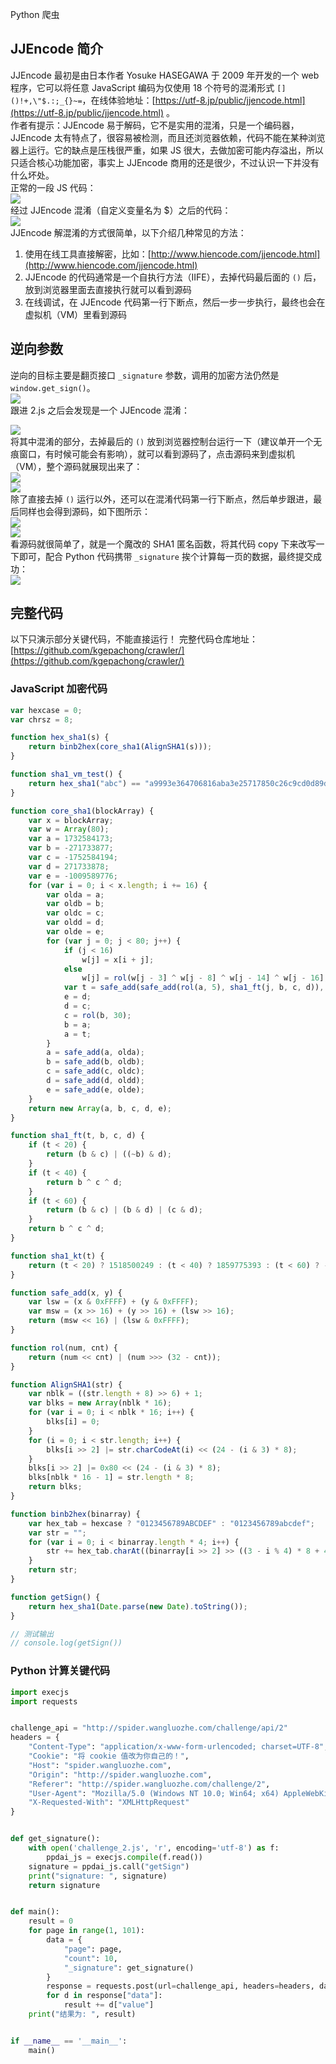 Python 爬虫
<a name="bxLBL"></a>
## JJEncode 简介
JJEncode 最初是由日本作者 Yosuke HASEGAWA 于 2009 年开发的一个 web 程序，它可以将任意 JavaScript 编码为仅使用 18 个符号的混淆形式 `[]()!+,\"$.:;_{}~=`，在线体验地址：[https://utf-8.jp/public/jjencode.html](https://utf-8.jp/public/jjencode.html) 。<br />作者有提示：JJEncode 易于解码，它不是实用的混淆，只是一个编码器，JJEncode 太有特点了，很容易被检测，而且还浏览器依赖，代码不能在某种浏览器上运行。它的缺点是压栈很严重，如果 JS 很大，去做加密可能内存溢出，所以只适合核心功能加密，事实上 JJEncode 商用的还是很少，不过认识一下并没有什么坏处。<br />正常的一段 JS 代码：<br />![](./img/1642734181385-e657032d-2b87-48b6-952e-b397d6ee77a0.webp)<br />经过 JJEncode 混淆（自定义变量名为 $）之后的代码：<br />![](./img/1642734181448-43614a3f-6393-41f6-81c7-25f9b388eb74.webp)<br />JJEncode 解混淆的方式很简单，以下介绍几种常见的方法：

1. 使用在线工具直接解密，比如：[http://www.hiencode.com/jjencode.html](http://www.hiencode.com/jjencode.html)
2. JJEncode 的代码通常是一个自执行方法（IIFE），去掉代码最后面的 `()` 后，放到浏览器里面去直接执行就可以看到源码
3. 在线调试，在 JJEncode 代码第一行下断点，然后一步一步执行，最终也会在虚拟机（VM）里看到源码
<a name="bMlfA"></a>
## 逆向参数
逆向的目标主要是翻页接口 `_signature` 参数，调用的加密方法仍然是 `window.get_sign()`。<br />![](./img/1642734181514-ace20c0f-bced-4695-baf7-24a0b5c7a562.webp)<br />跟进 2.js 之后会发现是一个 JJEncode 混淆：

![](./img/1642734181177-d181b46a-96ab-4ce2-9176-6fb896b015b8.webp)<br />将其中混淆的部分，去掉最后的 `()` 放到浏览器控制台运行一下（建议单开一个无痕窗口，有时候可能会有影响），就可以看到源码了，点击源码来到虚拟机（VM），整个源码就展现出来了：<br />![](./img/1642734181176-6c885981-e0d0-478a-8202-75997c7cae9e.webp)<br />![](./img/1642734182054-1ab00f8a-65ef-4b84-a365-1b35006e5c8e.webp)<br />除了直接去掉 `()` 运行以外，还可以在混淆代码第一行下断点，然后单步跟进，最后同样也会得到源码，如下图所示：<br />![](./img/1642734182103-f58c8ef7-c5a3-4a15-9cab-48dca69c0c32.webp)<br />![](./img/1642734182045-3aa0d32c-4c69-48fe-93cc-9d1f4a4bf6be.webp)<br />看源码就很简单了，就是一个魔改的 SHA1 匿名函数，将其代码 copy 下来改写一下即可，配合 Python 代码携带 `_signature` 挨个计算每一页的数据，最终提交成功：<br />![](./img/1642734182183-14080bf7-05bb-4305-8aec-232d82a46ea4.webp)
<a name="hS1rX"></a>
## 完整代码
以下只演示部分关键代码，不能直接运行！ 完整代码仓库地址：[https://github.com/kgepachong/crawler/](https://github.com/kgepachong/crawler/)
<a name="acXkG"></a>
### JavaScript 加密代码
```javascript
var hexcase = 0;
var chrsz = 8;

function hex_sha1(s) {
    return binb2hex(core_sha1(AlignSHA1(s)));
}

function sha1_vm_test() {
    return hex_sha1("abc") == "a9993e364706816aba3e25717850c26c9cd0d89d";
}

function core_sha1(blockArray) {
    var x = blockArray;
    var w = Array(80);
    var a = 1732584173;
    var b = -271733877;
    var c = -1752584194;
    var d = 271733878;
    var e = -1009589776;
    for (var i = 0; i < x.length; i += 16) {
        var olda = a;
        var oldb = b;
        var oldc = c;
        var oldd = d;
        var olde = e;
        for (var j = 0; j < 80; j++) {
            if (j < 16)
                w[j] = x[i + j];
            else
                w[j] = rol(w[j - 3] ^ w[j - 8] ^ w[j - 14] ^ w[j - 16], 1);
            var t = safe_add(safe_add(rol(a, 5), sha1_ft(j, b, c, d)), safe_add(safe_add(e, w[j]), sha1_kt(j)));
            e = d;
            d = c;
            c = rol(b, 30);
            b = a;
            a = t;
        }
        a = safe_add(a, olda);
        b = safe_add(b, oldb);
        c = safe_add(c, oldc);
        d = safe_add(d, oldd);
        e = safe_add(e, olde);
    }
    return new Array(a, b, c, d, e);
}

function sha1_ft(t, b, c, d) {
    if (t < 20) {
        return (b & c) | ((~b) & d);
    }
    if (t < 40) {
        return b ^ c ^ d;
    }
    if (t < 60) {
        return (b & c) | (b & d) | (c & d);
    }
    return b ^ c ^ d;
}

function sha1_kt(t) {
    return (t < 20) ? 1518500249 : (t < 40) ? 1859775393 : (t < 60) ? -1894007588 : -899497514;
}

function safe_add(x, y) {
    var lsw = (x & 0xFFFF) + (y & 0xFFFF);
    var msw = (x >> 16) + (y >> 16) + (lsw >> 16);
    return (msw << 16) | (lsw & 0xFFFF);
}

function rol(num, cnt) {
    return (num << cnt) | (num >>> (32 - cnt));
}

function AlignSHA1(str) {
    var nblk = ((str.length + 8) >> 6) + 1;
    var blks = new Array(nblk * 16);
    for (var i = 0; i < nblk * 16; i++) {
        blks[i] = 0;
    }
    for (i = 0; i < str.length; i++) {
        blks[i >> 2] |= str.charCodeAt(i) << (24 - (i & 3) * 8);
    }
    blks[i >> 2] |= 0x80 << (24 - (i & 3) * 8);
    blks[nblk * 16 - 1] = str.length * 8;
    return blks;
}

function binb2hex(binarray) {
    var hex_tab = hexcase ? "0123456789ABCDEF" : "0123456789abcdef";
    var str = "";
    for (var i = 0; i < binarray.length * 4; i++) {
        str += hex_tab.charAt((binarray[i >> 2] >> ((3 - i % 4) * 8 + 4)) & 0xF) + hex_tab.charAt((binarray[i >> 2] >> ((3 - i % 4) * 8)) & 0xF);
    }
    return str;
}

function getSign() {
    return hex_sha1(Date.parse(new Date).toString());
}

// 测试输出
// console.log(getSign())
```
<a name="vrkKr"></a>
### Python 计算关键代码
```python
import execjs
import requests


challenge_api = "http://spider.wangluozhe.com/challenge/api/2"
headers = {
    "Content-Type": "application/x-www-form-urlencoded; charset=UTF-8",
    "Cookie": "将 cookie 值改为你自己的！",
    "Host": "spider.wangluozhe.com",
    "Origin": "http://spider.wangluozhe.com",
    "Referer": "http://spider.wangluozhe.com/challenge/2",
    "User-Agent": "Mozilla/5.0 (Windows NT 10.0; Win64; x64) AppleWebKit/537.36 (KHTML, like Gecko) Chrome/96.0.4664.45 Safari/537.36",
    "X-Requested-With": "XMLHttpRequest"
}


def get_signature():
    with open('challenge_2.js', 'r', encoding='utf-8') as f:
        ppdai_js = execjs.compile(f.read())
    signature = ppdai_js.call("getSign")
    print("signature: ", signature)
    return signature


def main():
    result = 0
    for page in range(1, 101):
        data = {
            "page": page,
            "count": 10,
            "_signature": get_signature()
        }
        response = requests.post(url=challenge_api, headers=headers, data=data).json()
        for d in response["data"]:
            result += d["value"]
    print("结果为: ", result)


if __name__ == '__main__':
    main()
```
